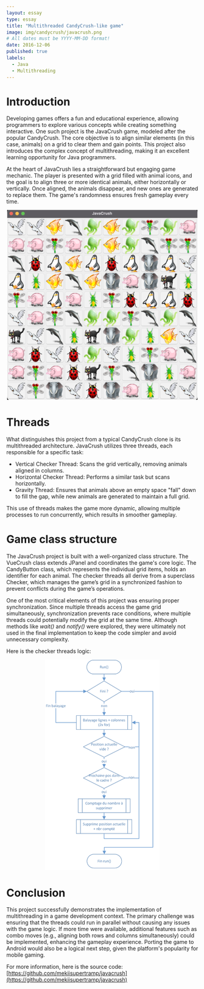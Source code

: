 ```yaml
---
layout: essay
type: essay
title: "Multithreaded CandyCrush-like game"
image: img/candycrush/javacrush.png
# All dates must be YYYY-MM-DD format!
date: 2016-12-06
published: true
labels:
  - Java
  - Multithreading
---
```



# Introduction
Developing games offers a fun and educational experience, allowing programmers to explore various concepts while creating something interactive. One such project is the JavaCrush game, modeled after the popular CandyCrush. The core objective is to align similar elements (in this case, animals) on a grid to clear them and gain points. This project also introduces the complex concept of multithreading, making it an excellent learning opportunity for Java programmers.

At the heart of JavaCrush lies a straightforward but engaging game mechanic. The player is presented with a grid filled with animal icons, and the goal is to align three or more identical animals, either horizontally or vertically. Once aligned, the animals disappear, and new ones are generated to replace them. The game's randomness ensures fresh gameplay every time.

<p align="center">
<img class="img-fluid" src="../img/candycrush/javacrush.png" style="width:500px;"> 
</p>

# Threads
What distinguishes this project from a typical CandyCrush clone is its multithreaded architecture. JavaCrush utilizes three threads, each responsible for a specific task:

* Vertical Checker Thread: Scans the grid vertically, removing animals aligned in columns.
* Horizontal Checker Thread: Performs a similar task but scans horizontally.
* Gravity Thread: Ensures that animals above an empty space "fall" down to fill the gap, while new animals are generated to maintain a full grid.

This use of threads makes the game more dynamic, allowing multiple processes to run concurrently, which results in smoother gameplay.

# Game class structure
The JavaCrush project is built with a well-organized class structure. The VueCrush class extends JPanel and coordinates the game's core logic. The CandyButton class, which represents the individual grid items, holds an identifier for each animal. The checker threads all derive from a superclass Checker, which manages the game’s grid in a synchronized fashion to prevent conflicts during the game’s operations.

One of the most critical elements of this project was ensuring proper synchronization. Since multiple threads access the game grid simultaneously, synchronization prevents race conditions, where multiple threads could potentially modify the grid at the same time. Although methods like *wait()* and *notify()* were explored, they were ultimately not used in the final implementation to keep the code simpler and avoid unnecessary complexity.

Here is the checker threads logic:

<p align="center">
<img class="img-fluid" src="../img/candycrush/logic.png" style="width:300px;"> 
</p>

# Conclusion

This project successfully demonstrates the implementation of multithreading in a game development context. The primary challenge was ensuring that the threads could run in parallel without causing any issues with the game logic. If more time were available, additional features such as combo moves (e.g., aligning both rows and columns simultaneously) could be implemented, enhancing the gameplay experience. Porting the game to Android would also be a logical next step, given the platform's popularity for mobile gaming.

For more information, here is the source code: [https://github.com/mekiisupertramp/javacrush](https://github.com/mekiisupertramp/javacrush)
